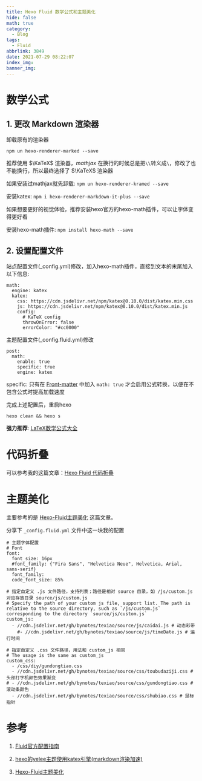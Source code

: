 ```yaml
---
title: Hexo Fluid 数学公式和主题美化
hide: false
math: true
category:
  - Blog
tags:
  - Fluid
abbrlink: 3849
date: 2021-07-29 08:22:07
index_img:
banner_img:
---
```


# 数学公式

## 1. 更改 Markdown 渲染器

卸载原有的渲染器

`npm un hexo-renderer-marked --save`

推荐使用 $\KaTeX$ 渲染器，$mathjax$ 在换行的时候总是把`\\`转义成`\`，修改了也不能换行，所以最终选择了 $\KaTeX$ 渲染器

如果安装过mathjax就先卸载: `npm un hexo-renderer-kramed --save`

安装katex: `npm i hexo-renderer-markdown-it-plus --save`

如果想要更好的视觉体验，推荐安装hexo官方的hexo-math插件，可以让字体变得更好看

安装hexo-math插件: `npm install hexo-math --save`

## 2. 设置配置文件

站点配置文件(\_config.yml)修改，加入hexo-math插件，直接到文本的末尾加入以下信息:

```
math:
  engine: katex
  katex:
    css: https://cdn.jsdelivr.net/npm/katex@0.10.0/dist/katex.min.css
    js: https://cdn.jsdelivr.net/npm/katex@0.10.0/dist/katex.min.js
    config:
      # KaTeX config
      throwOnError: false
      errorColor: "#cc0000"
```

主题配置文件(\_config.fluid.yml)修改

```
post:
  math:
    enable: true
    specific: true
    engine: katex
```

specific: 只有在 [Front-matter](https://hexo.io/zh-cn/docs/front-matter) 中加入 `math: true` 才会启用公式转换，以便在不包含公式时提高加载速度

完成上述配置后，重启hexo

```shell
hexo clean && hexo s
```

**强力推荐**: [LaTeX数学公式大全](https://www.luogu.com.cn/blog/IowaBattleship/latex-gong-shi-tai-quan)

# 代码折叠

可以参考我的这篇文章：[Hexo Fluid 代码折叠](/posts/44830/)

# 主题美化

主要参考的是 [Hexo-Fluid主题美化](https://blog.csdn.net/weixin_43471926/article/details/109798811) 这篇文章。

分享下 `_config.fluid.yml` 文件中这一块我的配置

```
# 主题字体配置
# Font
font:
  font_size: 16px
  #font_family: {"Fira Sans", "Helvetica Neue", Helvetica, Arial, sans-serif}
  font_family:
  code_font_size: 85%

# 指定自定义 .js 文件路径，支持列表；路径是相对 source 目录，如 /js/custom.js 对应存放目录 source/js/custom.js
# Specify the path of your custom js file, support list. The path is relative to the source directory, such as `/js/custom.js` corresponding to the directory `source/js/custom.js`
custom_js:
  - //cdn.jsdelivr.net/gh/bynotes/texiao/source/js/caidai.js # 动态彩带
    #- //cdn.jsdelivr.net/gh/bynotes/texiao/source/js/timeDate.js # 运行时间

# 指定自定义 .css 文件路径，用法和 custom_js 相同
# The usage is the same as custom_js
custom_css:
  - /css/diy/gundongtiao.css
  - //cdn.jsdelivr.net/gh/bynotes/texiao/source/css/toubudaziji.css # 头部打字机颜色效果渐变
# - //cdn.jsdelivr.net/gh/bynotes/texiao/source/css/gundongtiao.css # 滚动条颜色
  - //cdn.jsdelivr.net/gh/bynotes/texiao/source/css/shubiao.css # 鼠标指针
```

# 参考

1. [Fluid官方配置指南](https://hexo.fluid-dev.com/docs/guide/#%E5%85%B3%E4%BA%8E%E6%8C%87%E5%8D%97)

2. [hexo的yelee主题使用katex引擎(markdown渲染加速)](https://blog.csdn.net/appleyuchi/article/details/92795620)

3. [Hexo-Fluid主题美化](https://blog.csdn.net/weixin_43471926/article/details/109798811)


